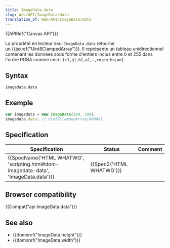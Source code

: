 ```yaml
---
title: ImageData.data
slug: Web/API/ImageData/data
translation_of: Web/API/ImageData/data
---
```

{{APIRef("Canvas API")}}

La propriété en lecteur seul `ImageData.data` retourne un {{jsxref("Uint8ClampedArray")}}. Il représente un tableau unidirectionnel contenant les données sous forme d'entiers inclus entre 0 et 255 dans l'ordre RGBA comme ceci : `[r1,g1,b1,a1,…,rn;gn;bn;an]`.

## Syntax

    imagedata.data

## Exemple

```js
var imagedata = new ImageData(100, 100);
imagedata.data; // Uint8ClampedArray[40000]
```

## Specification

| Specification                                                                                                | Status                           | Comment |
| ------------------------------------------------------------------------------------------------------------ | -------------------------------- | ------- |
| {{SpecName('HTML WHATWG', 'scripting.html#dom-imagedata-data', 'ImageData.data')}} | {{Spec2('HTML WHATWG')}} |         |

## Browser compatibility

{{Compat("api.ImageData.data")}}

## See also

- {{domxref("ImageData.height")}}
- {{domxref("ImageData.width")}}
